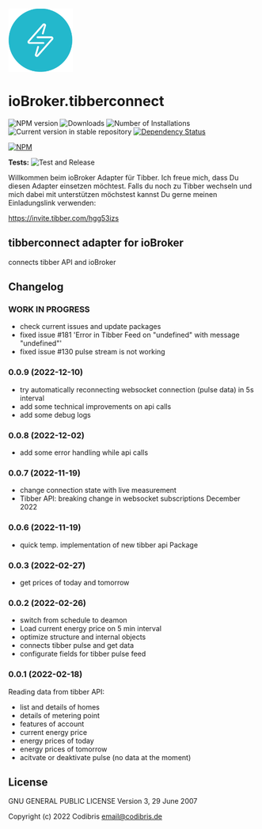 ![Logo](admin/tibberconnect.png)

# ioBroker.tibberconnect

![![NPM version](https://img.shields.io/npm/v/iobroker.tibberconnect.svg)](https://www.npmjs.com/package/iobroker.tibberconnect)
![![Downloads](https://img.shields.io/npm/dm/iobroker.tibberconnect.svg)](https://www.npmjs.com/package/iobroker.tibberconnect)
![Number of Installations](https://iobroker.live/badges/tibberconnect-installed.svg)
![Current version in stable repository](https://iobroker.live/badges/tibberconnect-stable.svg)
[![Dependency Status](https://img.shields.io/david/Codibris/iobroker.tibberconnect.svg)](https://david-dm.org/Codibris/iobroker.tibberconnect)

[![NPM](https://nodei.co/npm/iobroker.tibberconnect.png?downloads=true)](https://nodei.co/npm/iobroker.tibberconnect/)

**Tests:** ![Test and Release](https://github.com/Codibris/ioBroker.tibberconnect/workflows/Test%20and%20Release/badge.svg)

Willkommen beim ioBroker Adapter für Tibber. Ich freue mich, dass Du diesen Adapter einsetzen möchtest. 
Falls du noch zu Tibber wechseln und mich dabei mit unterstützen möchstest kannst Du gerne meinen Einladungslink verwenden:

https://invite.tibber.com/hgg53izs

## tibberconnect adapter for ioBroker

connects tibber API and ioBroker

## Changelog
### **WORK IN PROGRESS**
- check current issues and update packages
- fixed issue #181 'Error in Tibber Feed on "undefined" with message "undefined"'
- fixed issue #130 pulse stream is not working

### 0.0.9 (2022-12-10)
- try automatically reconnecting websocket connection (pulse data) in 5s interval
- add some technical improvements on api calls
- add some debug logs

### 0.0.8 (2022-12-02)
- add some error handling while api calls

### 0.0.7 (2022-11-19)
- change connection state with live measurement
- Tibber API: breaking change in websocket subscriptions December 2022

### 0.0.6 (2022-11-19)
- quick temp. implementation of new tibber api Package

### 0.0.3 (2022-02-27)
- get prices of today and tomorrow

### 0.0.2 (2022-02-26)
- switch from schedule to deamon
- Load current energy price on 5 min interval
- optimize structure and internal objects
- connects tibber pulse and get data
- configurate fields for tibber pulse feed

### 0.0.1 (2022-02-18)
Reading data from tibber API:

- list and details of homes
- details of metering point
- features of account
- current energy price
- energy prices of today
- energy prices of tomorrow
- acitvate or deaktivate pulse (no data at the moment)

## License

GNU GENERAL PUBLIC LICENSE
Version 3, 29 June 2007

Copyright (c) 2022 Codibris <email@codibris.de>
